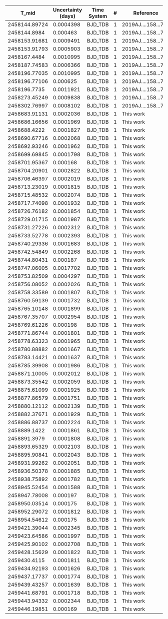 |T_mid        |Uncertainty (days)|Time System|#  |Reference           |
|-------------|------------------|-----------|---|--------------------|
|2458144.89724|0.0004398         |BJD_TDB    |1  |2019AJ....158...78J |
|2458144.8984 |0.000463          |BJD_TDB    |1  |2019AJ....158...78J |
|2458153.91681|0.0009491         |BJD_TDB    |1  |2019AJ....158...78J |
|2458153.91793|0.0005903         |BJD_TDB    |1  |2019AJ....158...78J |
|2458167.4484 |0.0010995         |BJD_TDB    |1  |2019AJ....158...78J |
|2458187.74583|0.0006366         |BJD_TDB    |1  |2019AJ....158...78J |
|2458196.77035|0.0010995         |BJD_TDB    |1  |2019AJ....158...78J |
|2458196.77106|0.000625          |BJD_TDB    |1  |2019AJ....158...78J |
|2458196.7735 |0.0011921         |BJD_TDB    |1  |2019AJ....158...78J |
|2458273.45249|0.0009838         |BJD_TDB    |1  |2019AJ....158...78J |
|2458302.76997|0.0008102         |BJD_TDB    |1  |2019AJ....158...78J |
|2458683.91131|0.0002036         |BJD_TDB    |1  |This work           |
|2458686.16656|0.0001969         |BJD_TDB    |1  |This work           |
|2458688.4222 |0.0001827         |BJD_TDB    |1  |This work           |
|2458690.67716|0.0002068         |BJD_TDB    |1  |This work           |
|2458692.93246|0.0001962         |BJD_TDB    |1  |This work           |
|2458699.69845|0.0001798         |BJD_TDB    |1  |This work           |
|2458701.95367|0.000168          |BJD_TDB    |1  |This work           |
|2458704.20901|0.0002822         |BJD_TDB    |1  |This work           |
|2458706.46397|0.0002019         |BJD_TDB    |1  |This work           |
|2458713.23019|0.0001815         |BJD_TDB    |1  |This work           |
|2458715.48532|0.0002074         |BJD_TDB    |1  |This work           |
|2458717.74098|0.0001932         |BJD_TDB    |1  |This work           |
|2458726.76182|0.0001854         |BJD_TDB    |1  |This work           |
|2458729.01715|0.0001987         |BJD_TDB    |1  |This work           |
|2458731.27226|0.0002312         |BJD_TDB    |1  |This work           |
|2458733.52778|0.0002393         |BJD_TDB    |1  |This work           |
|2458740.29336|0.0001683         |BJD_TDB    |1  |This work           |
|2458742.54849|0.0002268         |BJD_TDB    |1  |This work           |
|2458744.80431|0.000187          |BJD_TDB    |1  |This work           |
|2458747.06005|0.0017702         |BJD_TDB    |1  |This work           |
|2458753.82509|0.0004297         |BJD_TDB    |1  |This work           |
|2458756.08052|0.0002026         |BJD_TDB    |1  |This work           |
|2458758.33589|0.0001807         |BJD_TDB    |1  |This work           |
|2458760.59139|0.0001732         |BJD_TDB    |1  |This work           |
|2458765.10148|0.0001899         |BJD_TDB    |1  |This work           |
|2458767.35707|0.0002954         |BJD_TDB    |1  |This work           |
|2458769.61226|0.000198          |BJD_TDB    |1  |This work           |
|2458771.86744|0.0001801         |BJD_TDB    |1  |This work           |
|2458778.63323|0.0001965         |BJD_TDB    |1  |This work           |
|2458780.88882|0.0001667         |BJD_TDB    |1  |This work           |
|2458783.14421|0.0001637         |BJD_TDB    |1  |This work           |
|2458785.39908|0.0001986         |BJD_TDB    |1  |This work           |
|2458871.10005|0.0002012         |BJD_TDB    |1  |This work           |
|2458873.35542|0.0002059         |BJD_TDB    |1  |This work           |
|2458875.61099|0.0001925         |BJD_TDB    |1  |This work           |
|2458877.86579|0.0001751         |BJD_TDB    |1  |This work           |
|2458880.12112|0.0002139         |BJD_TDB    |1  |This work           |
|2458882.37671|0.0001929         |BJD_TDB    |1  |This work           |
|2458886.88737|0.0002224         |BJD_TDB    |1  |This work           |
|2458889.1422 |0.0001861         |BJD_TDB    |1  |This work           |
|2458891.3979 |0.0001808         |BJD_TDB    |1  |This work           |
|2458893.65329|0.0002103         |BJD_TDB    |1  |This work           |
|2458895.90841|0.0002043         |BJD_TDB    |1  |This work           |
|2458931.99262|0.0002051         |BJD_TDB    |1  |This work           |
|2458936.50378|0.0001885         |BJD_TDB    |1  |This work           |
|2458938.75892|0.0001782         |BJD_TDB    |1  |This work           |
|2458945.52454|0.0001588         |BJD_TDB    |1  |This work           |
|2458947.78008|0.000197          |BJD_TDB    |1  |This work           |
|2458950.03514|0.000175          |BJD_TDB    |1  |This work           |
|2458952.29072|0.0001812         |BJD_TDB    |1  |This work           |
|2458954.54612|0.000175          |BJD_TDB    |1  |This work           |
|2459421.39044|0.0002345         |BJD_TDB    |1  |This work           |
|2459423.64586|0.0001997         |BJD_TDB    |1  |This work           |
|2459425.90102|0.0002708         |BJD_TDB    |1  |This work           |
|2459428.15629|0.0001822         |BJD_TDB    |1  |This work           |
|2459430.4115 |0.0001811         |BJD_TDB    |1  |This work           |
|2459434.92193|0.0001626         |BJD_TDB    |1  |This work           |
|2459437.17737|0.0001774         |BJD_TDB    |1  |This work           |
|2459439.43257|0.0001639         |BJD_TDB    |1  |This work           |
|2459441.68791|0.0001718         |BJD_TDB    |1  |This work           |
|2459443.94332|0.0002344         |BJD_TDB    |1  |This work           |
|2459446.19851|0.000169          |BJD_TDB    |1  |This work           |
